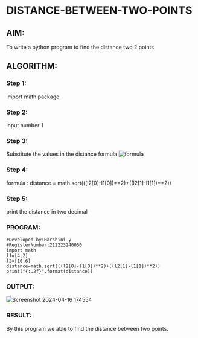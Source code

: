 # DISTANCE-BETWEEN-TWO-POINTS

## AIM:
To write a python program to find the distance two 2 points
## ALGORITHM:
### Step 1: 
import math package
### Step 2: 
input number 1
### Step 3: 
Substitute the values in the distance formula  ![formula](/formula.JPG)
### Step 4:
formula : distance = math.sqrt(((l2[0]-l1[0])**2)+((l2[1]-l1[1])**2))
### Step 5: 
print the distance in two decimal
### PROGRAM:
```#Program to find the distance between two points.
#Developed by:Harshini y
#RegisterNumber:212223240050
import math
l1=[4,2]
l2=[10,6]
distance=math.sqrt(((l2[0]-l1[0])**2)+((l2[1]-l1[1])**2))
print("{:.2f}".format(distance))
```




### OUTPUT:
![Screenshot 2024-04-16 174554](https://github.com/harshiniyu/DISTANCE-BETWEEN-TWO-POINTS/assets/144979786/9038719a-ffb0-4f15-b4f7-4e5f3347d902)


### RESULT:
By this program we able to find the distance between two points.
